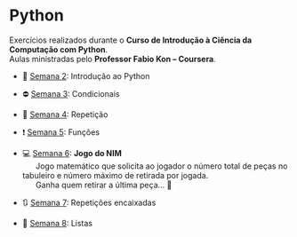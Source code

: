 # Python

Exercícios realizados durante o **Curso de Introdução à Ciência da Computação com Python**.  
Aulas ministradas pelo **Professor Fabio Kon – Coursera**.

* :seedling: [Semana 2](https://github.com/laisbasso/Python/tree/master/Semana%202 "Semana 2"): Introdução ao Python

* :no_entry: [Semana 3](https://github.com/laisbasso/Python/tree/master/Semana%203 "Semana 3"): Condicionais

* :repeat: [Semana 4](https://github.com/laisbasso/Python/tree/master/Semana%204 "Semana 4"): Repetição

* :heavy_exclamation_mark: [Semana 5](https://github.com/laisbasso/Python/tree/master/Semana%205 "Semana 5"): Funções

* :computer: [Semana 6](https://github.com/laisbasso/Python/tree/master/Semana%206%20-%20Jogo%20do%20NIM "Semana 6"): **Jogo do NIM**  
 &nbsp;&nbsp;&nbsp;&nbsp;&nbsp; Jogo matemático que solicita ao jogador o número total de peças no tabuleiro e número máximo de retirada por jogada.  
 &nbsp;&nbsp;&nbsp;&nbsp;&nbsp; Ganha quem retirar a última peça... :eyes:

* :arrows_clockwise: [Semana 7](https://github.com/laisbasso/Python/tree/master/Semana%207 "Semana 7"): Repetições encaixadas

* :steam_locomotive: [Semana 8](https://github.com/laisbasso/Python/tree/master/Semana%208 "Semana 7"): Listas
